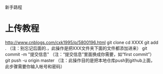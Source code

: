 ﻿新手路程
# 上传教程
http://www.cnblogs.com/cxk1995/p/5800196.html
git clone 
cd XXXX
git add .      （注：别忘记后面的.，此操作是把XXX文件夹下面的文件都添加进来）
git commit  -m  "提交信息"  （注：“提交信息”里面换成你需要，如“first commit”）
git push -u origin master   （注：此操作目的是把本地仓库push到github上面，此步骤需要你输入帐号和密码）
